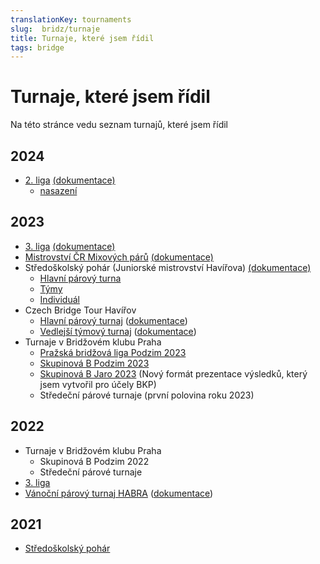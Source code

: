 ```yaml
---
translationKey: tournaments
slug:  bridz/turnaje
title: Turnaje, které jsem řídil
tags: bridge
---
```


# Turnaje, které jsem řídil

Na této stránce vedu seznam turnajů, které jsem řídil

## 2024

 - [2. liga](https://bridge.zdenektomis.eu/2024/2-liga/) [(dokumentace)](https://bridge.zdenektomis.eu/2024/2-liga/)
    - [nasazení](https://bridge.zdenektomis.eu/2024/2-liga/nasazeni)

## 2023

  - [3. liga](https://matrikacbs.cz/Detail-turnaje.aspx?id=5061) [(dokumentace)](https://bridge.zdenektomis.eu/2023/3-liga/)
- [Mistrovství ČR Mixových párů](https://www.matrikacbs.cz/Detail-turnaje.aspx?id=5056) [(dokumentace)](https://bridge.zdenektomis.eu/2023/mcr-mix/)
- Středoškolský pohár (Juniorské mistrovství Havířova) [(dokumentace)](https://jmh.bridzhavirov.cz/2023/)
  - [Hlavní párový turna](https://matrikacbs.cz/Detail-turnaje.aspx?id=4906)
  - [Týmy](https://matrikacbs.cz/Detail-turnaje.aspx?id=4907)
  - [Individuál](https://matrikacbs.cz/Detail-turnaje.aspx?id=4905)
- Czech Bridge Tour Havířov 
  - [Hlavní párový turnaj](https://matrikacbs.cz/Detail-turnaje.aspx?id=4853) ([dokumentace](http://www.bridgebase.6f.sk/results/ZT/2023/vc-havirov/start.php))
  - [Vedlejší týmový turnaj](https://matrikacbs.cz/Detail-turnaje.aspx?id=4854) ([dokumentace](http://www.bridgebase.6f.sk/results/ZT/2023/vc-havirov-tymy/start.php))
- Turnaje v Bridžovém klubu Praha
  - [Pražská bridžová liga Podzim 2023](http://www.bridgebase.6f.sk/results/AK/2023/PL23P/start.php)
  - [Skupinová B Podzim 2023](https://vysledky.zdenektomis.eu/tournament/skupinova-b-podzim-2023)
  - [Skupinová B Jaro 2023](https://vysledky.zdenektomis.eu/tournament/skupinova-b-jaro-2023) (Nový formát prezentace výsledků, který jsem vytvořil pro účely BKP) 
  - Středeční párové turnaje (první polovina roku 2023)

## 2022

- Turnaje v Bridžovém klubu Praha
  - Skupinová B Podzim 2022
  - Středeční párové turnaje
- [3. liga](https://matrikacbs.cz/Detail-turnaje.aspx?id=4711)
- [Vánoční párový turnaj HABRA](https://matrikacbs.cz/Detail-turnaje.aspx?id=4747) ([dokumentace](http://www.bridgebase.6f.sk/results/ZF/2022/VanocniHABRA/start.php))

## 2021
- [Středoškolský pohár](https://matrikacbs.cz/Detail-turnaje.aspx?id=4479)